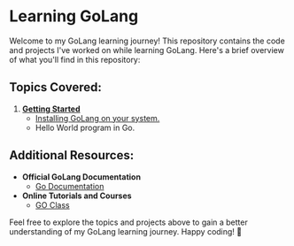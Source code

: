 # Learning GoLang

Welcome to my GoLang learning journey! This repository contains the code and projects I've worked on while learning GoLang. Here's a brief overview of what you'll find in this repository:

## Topics Covered:

1. **[Getting Started]()**
   - [Installing GoLang on your system.](https://go.dev/doc/install)
   - Hello World program in Go.

## Additional Resources:

- **Official GoLang Documentation**
  - [Go Documentation](https://golang.org/doc)
- **Online Tutorials and Courses**
  - [GO Class](https://www.youtube.com/watch?v=iDQAZEJK8lI&list=PLoILbKo9rG3skRCj37Kn5Zj803hhiuRK6)

Feel free to explore the topics and projects above to gain a better understanding of my GoLang learning journey. Happy coding! 🚀

